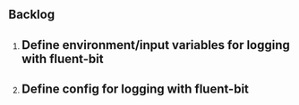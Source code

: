 ## Backlog

1. ## Define environment/input variables for logging with fluent-bit
1. ## Define config for logging with fluent-bit

